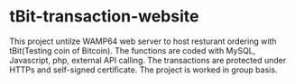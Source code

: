 ﻿# tBit-transaction-website
This project untilze WAMP64 web server to host resturant ordering with tBit(Testing coin of Bitcoin). The functions are coded with MySQL, Javascript, php, external API calling. The transactions are protected under HTTPs and self-signed certificate. The project is worked in group basis.

